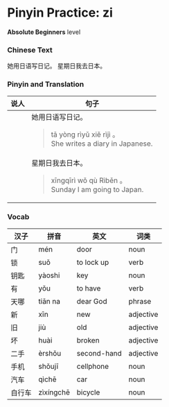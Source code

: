 # Pinyin Practice: zi
**Absolute Beginners** level
### Chinese Text
她用日语写日记。
星期日我去日本。

### Pinyin and Translation
|说人|句子|
|----|----|
||她用日语写日记。<blockquote>tā yòng rìyǔ xiě rìjì 。<br />She writes a diary in Japanese.</blockquote>|
||星期日我去日本。<blockquote>xīngqīrì wǒ qù Rìběn 。<br />Sunday I am going to Japan.</blockquote>|
### Vocab
|汉子|拼音|英文|词类|
|----|----|----|----|
|门|mén|door|noun|
|锁|suǒ|to lock up|verb|
|钥匙|yàoshi|key|noun|
|有|yǒu|to have|verb|
|天哪|tiān na|dear God|phrase|
|新|xīn|new|adjective|
|旧|jiù|old|adjective|
|坏|huài|broken|adjective|
|二手|èrshǒu|second-hand|adjective|
|手机|shǒujī|cellphone|noun|
|汽车|qìchē|car|noun|
|自行车|zìxíngchē|bicycle|noun|